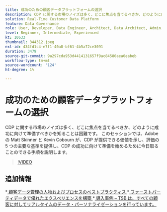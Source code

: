 ```yaml
---
title: 成功のための顧客データプラットフォームの選択
description: CDP に関する市場のノイズは多く、どこに焦点を当てるべきか、どのように成功に向けて準備すべきかを知ることは困難です。
solution: Real-Time Customer Data Platform
feature: Data Governance
role: User, Developer, Data Engineer, Architect, Data Architect, Admin, Leader
level: Beginner, Intermediate, Experienced
kt: 10633
thumbnail: 344312.jpeg
exl-id: 434fd1c4-e7f1-40a8-bf61-4b5a72ce3091
duration: 3479
source-git-commit: 9a297cda953d4414131657f9ac84580aea0eabeb
workflow-type: tm+mt
source-wordcount: '124'
ht-degree: 1%

---
```


# 成功のための顧客データプラットフォームの選択

CDP に関する市場のノイズは多く、どこに焦点を当てるべきか、どのように成功に向けて準備すべきかを知ることは困難です。 このセッションでは、Adobeの Matt Skinner と Kevin Cobourn が、CDP が提供できる価値を示し、評価の 5 つの主要な基準を提供し、CDP の成功に向けて準備を始めるために今日取ることのできる手順を説明します。

>[!VIDEO](https://video.tv.adobe.com/v/344312/?quality=12&learn=on)

## 追加情報

*[ 顧客データ管理の人物およびプロセスのベストプラクティス ](people-and-process.md)
*[ ファーストパーティデータで優れたエクスペリエンスを構築 ](https://experienceleague.adobe.com/docs/events/customer-data-management-voices-recordings/industry/build-superb-experiences-with-your-first-party-data.html)
*[ 導入事例 – TSB は、すべての顧客に対してリアルタイムのデータ・パーソナライゼーションを行っています。](https://business.adobe.com/customer-success-stories/tsb-case-study.html)
